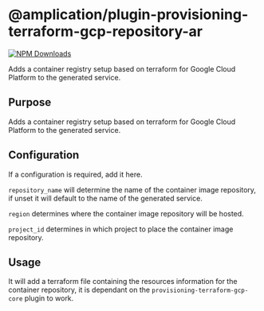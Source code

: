 # @amplication/plugin-provisioning-terraform-gcp-repository-ar

[![NPM Downloads](https://img.shields.io/npm/dt/@amplication/plugin-provisioning-terraform-gcp-repository-ar)](https://www.npmjs.com/package/@amplication/plugin-provisioning-terraform-gcp-repository-ar)

Adds a container registry setup based on terraform for Google Cloud Platform to the generated service.

## Purpose

Adds a container registry setup based on terraform for Google Cloud Platform to the generated service.

## Configuration

If a configuration is required, add it here.

`repository_name` will determine the name of the container image repository, if unset it will default to the name of the generated service.

`region` determines where the container image repository will be hosted.

`project_id` determines in which project to place the container image repository.

## Usage

It will add a terraform file containing the resources information for the container repository, it is dependant on the `provisioning-terraform-gcp-core` plugin to work.
